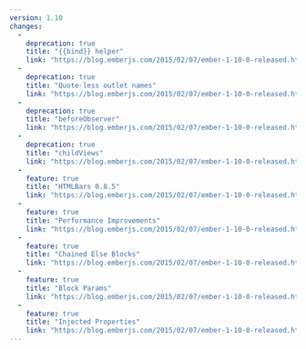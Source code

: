 ```yaml
---
version: 1.10
changes:
  -
    deprecation: true
    title: "{{bind}} helper"
    link: "https://blog.emberjs.com/2015/02/07/ember-1-10-0-released.html"
  -
    deprecation: true
    title: "Quote-less outlet names"
    link: "https://blog.emberjs.com/2015/02/07/ember-1-10-0-released.html"
  -
    deprecation: true
    title: "beforeObserver"
    link: "https://blog.emberjs.com/2015/02/07/ember-1-10-0-released.html"
  -
    deprecation: true
    title: "childViews"
    link: "https://blog.emberjs.com/2015/02/07/ember-1-10-0-released.html"
  -
    feature: true
    title: "HTMLBars 0.8.5"
    link: "https://blog.emberjs.com/2015/02/07/ember-1-10-0-released.html"
  -
    feature: true
    title: "Performance Improvements"
    link: "https://blog.emberjs.com/2015/02/07/ember-1-10-0-released.html"
  -
    feature: true
    title: "Chained Else Blocks"
    link: "https://blog.emberjs.com/2015/02/07/ember-1-10-0-released.html"
  -
    feature: true
    title: "Block Params"
    link: "https://blog.emberjs.com/2015/02/07/ember-1-10-0-released.html"
  -
    feature: true
    title: "Injected Properties"
    link: "https://blog.emberjs.com/2015/02/07/ember-1-10-0-released.html"
---
```

